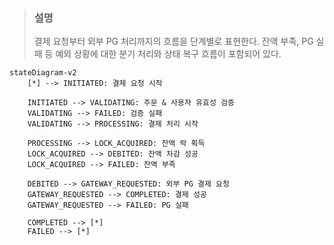 > ### 설명
> 결제 요청부터 외부 PG 처리까지의 흐름을 단계별로 표현한다.
잔액 부족, PG 실패 등 예외 상황에 대한 분기 처리와 상태 복구 흐름이 포함되어 있다.

```mermaid
stateDiagram-v2
    [*] --> INITIATED: 결제 요청 시작

    INITIATED --> VALIDATING: 주문 & 사용자 유효성 검증
    VALIDATING --> FAILED: 검증 실패
    VALIDATING --> PROCESSING: 결제 처리 시작

    PROCESSING --> LOCK_ACQUIRED: 잔액 락 획득
    LOCK_ACQUIRED --> DEBITED: 잔액 차감 성공
    LOCK_ACQUIRED --> FAILED: 잔액 부족

    DEBITED --> GATEWAY_REQUESTED: 외부 PG 결제 요청
    GATEWAY_REQUESTED --> COMPLETED: 결제 성공
    GATEWAY_REQUESTED --> FAILED: PG 실패

    COMPLETED --> [*]
    FAILED --> [*]

```